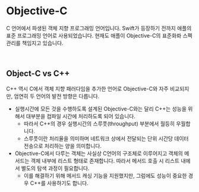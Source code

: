 # Objective-C

C 언어에서 파생된 객체 지향 프로그래밍 언어입니다. Swift가 등장하기 전까지 애플의 표준 프로그래밍 언어로 사용되었습니다. 현재도 애플이 Objective-C의 표준화롸 스펙 관리를 책임지고 있습니다.

<br>

## Object-C vs C++

C++ 역시 C에서 객체 지향 패러다임을 추가한 언어로 Objective-C와 자주 비교되지만, 엄연히 두 언어의 발전 방향은 다릅니다. 

* 실행시간에 모든 것을 수행하도록 설계된 Objective-C와는 달리 C++는 성능을 위해서 대부분을 컴파일 시간에 처리하도록 되어 있습니다. 
  * 따라서 C++의 경우 실행시간의 스루풋(throughput) 부분에서 월등히 우월합니다.
  * 스루풋이란 처리율을 의미하며 네트워크 상에서 전달되는 단위 시간당 데이터 전송으로 처리하는 양을 의미합니다.
* Objective-C에서 다루는 객체는 사실상 C언어의 구조체로 이루어지고 객체의 메서드는 객체 내부에 리스트 형태로 존재합니다. 따라서 메서드 호출 시 리스트 내에서 별도의 탐색 과정이 필요합니다.
  * 이를 해결하기 위해 메서드 캐싱 기능을 지원했지만, 그럼에도 성능이 중요한 경우 C++를 사용하기도 합니다.

